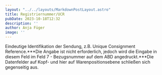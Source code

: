 ```yaml
---
layout: "../../layouts/MarkdownPostLayout.astro"
title: Registriernummer/UCR
pubDate: 2023-10-18T12:32
description: ''
author: Anja Füger
image: ''
---
```


Eindeutige Identifikation der Sendung, z.B. Unique Consignment Reference.***Die Angabe ist nicht erforderlich, jedoch wird die Eingabe in diesem Feld im Feld 7 - Bezugsnummer auf dem ABD angedruckt.***Die Datenfelder auf Kopf- und hier auf Warenpositionsebene schließen sich gegenseitig aus.
